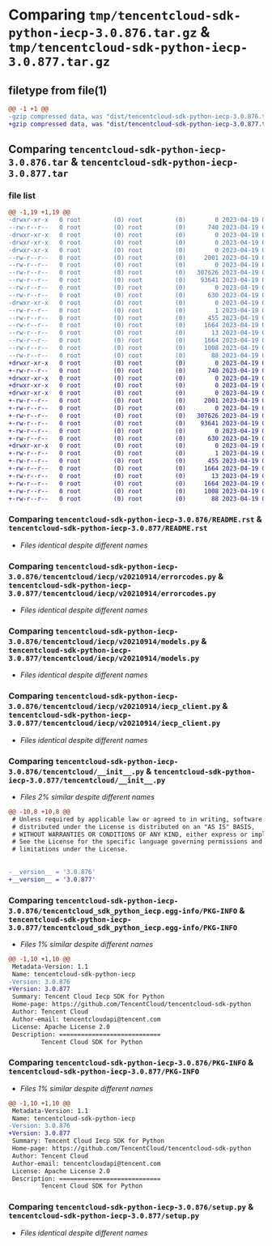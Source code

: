 # Comparing `tmp/tencentcloud-sdk-python-iecp-3.0.876.tar.gz` & `tmp/tencentcloud-sdk-python-iecp-3.0.877.tar.gz`

## filetype from file(1)

```diff
@@ -1 +1 @@
-gzip compressed data, was "dist/tencentcloud-sdk-python-iecp-3.0.876.tar", last modified: Wed Apr 19 00:29:33 2023, max compression
+gzip compressed data, was "dist/tencentcloud-sdk-python-iecp-3.0.877.tar", last modified: Wed Apr 19 09:18:51 2023, max compression
```

## Comparing `tencentcloud-sdk-python-iecp-3.0.876.tar` & `tencentcloud-sdk-python-iecp-3.0.877.tar`

### file list

```diff
@@ -1,19 +1,19 @@
-drwxr-xr-x   0 root         (0) root         (0)        0 2023-04-19 00:29:33.000000 tencentcloud-sdk-python-iecp-3.0.876/
--rw-r--r--   0 root         (0) root         (0)      740 2023-04-19 00:29:32.000000 tencentcloud-sdk-python-iecp-3.0.876/README.rst
-drwxr-xr-x   0 root         (0) root         (0)        0 2023-04-19 00:29:32.000000 tencentcloud-sdk-python-iecp-3.0.876/tencentcloud/
-drwxr-xr-x   0 root         (0) root         (0)        0 2023-04-19 00:29:32.000000 tencentcloud-sdk-python-iecp-3.0.876/tencentcloud/iecp/
-drwxr-xr-x   0 root         (0) root         (0)        0 2023-04-19 00:29:32.000000 tencentcloud-sdk-python-iecp-3.0.876/tencentcloud/iecp/v20210914/
--rw-r--r--   0 root         (0) root         (0)     2001 2023-04-19 00:29:32.000000 tencentcloud-sdk-python-iecp-3.0.876/tencentcloud/iecp/v20210914/errorcodes.py
--rw-r--r--   0 root         (0) root         (0)        0 2023-04-19 00:29:32.000000 tencentcloud-sdk-python-iecp-3.0.876/tencentcloud/iecp/v20210914/__init__.py
--rw-r--r--   0 root         (0) root         (0)   307626 2023-04-19 00:29:32.000000 tencentcloud-sdk-python-iecp-3.0.876/tencentcloud/iecp/v20210914/models.py
--rw-r--r--   0 root         (0) root         (0)    93641 2023-04-19 00:29:32.000000 tencentcloud-sdk-python-iecp-3.0.876/tencentcloud/iecp/v20210914/iecp_client.py
--rw-r--r--   0 root         (0) root         (0)        0 2023-04-19 00:29:32.000000 tencentcloud-sdk-python-iecp-3.0.876/tencentcloud/iecp/__init__.py
--rw-r--r--   0 root         (0) root         (0)      630 2023-04-19 00:29:32.000000 tencentcloud-sdk-python-iecp-3.0.876/tencentcloud/__init__.py
-drwxr-xr-x   0 root         (0) root         (0)        0 2023-04-19 00:29:33.000000 tencentcloud-sdk-python-iecp-3.0.876/tencentcloud_sdk_python_iecp.egg-info/
--rw-r--r--   0 root         (0) root         (0)        1 2023-04-19 00:29:32.000000 tencentcloud-sdk-python-iecp-3.0.876/tencentcloud_sdk_python_iecp.egg-info/dependency_links.txt
--rw-r--r--   0 root         (0) root         (0)      455 2023-04-19 00:29:32.000000 tencentcloud-sdk-python-iecp-3.0.876/tencentcloud_sdk_python_iecp.egg-info/SOURCES.txt
--rw-r--r--   0 root         (0) root         (0)     1664 2023-04-19 00:29:32.000000 tencentcloud-sdk-python-iecp-3.0.876/tencentcloud_sdk_python_iecp.egg-info/PKG-INFO
--rw-r--r--   0 root         (0) root         (0)       13 2023-04-19 00:29:32.000000 tencentcloud-sdk-python-iecp-3.0.876/tencentcloud_sdk_python_iecp.egg-info/top_level.txt
--rw-r--r--   0 root         (0) root         (0)     1664 2023-04-19 00:29:33.000000 tencentcloud-sdk-python-iecp-3.0.876/PKG-INFO
--rw-r--r--   0 root         (0) root         (0)     1008 2023-04-19 00:29:32.000000 tencentcloud-sdk-python-iecp-3.0.876/setup.py
--rw-r--r--   0 root         (0) root         (0)       88 2023-04-19 00:29:33.000000 tencentcloud-sdk-python-iecp-3.0.876/setup.cfg
+drwxr-xr-x   0 root         (0) root         (0)        0 2023-04-19 09:18:51.000000 tencentcloud-sdk-python-iecp-3.0.877/
+-rw-r--r--   0 root         (0) root         (0)      740 2023-04-19 09:18:51.000000 tencentcloud-sdk-python-iecp-3.0.877/README.rst
+drwxr-xr-x   0 root         (0) root         (0)        0 2023-04-19 09:18:51.000000 tencentcloud-sdk-python-iecp-3.0.877/tencentcloud/
+drwxr-xr-x   0 root         (0) root         (0)        0 2023-04-19 09:18:51.000000 tencentcloud-sdk-python-iecp-3.0.877/tencentcloud/iecp/
+drwxr-xr-x   0 root         (0) root         (0)        0 2023-04-19 09:18:51.000000 tencentcloud-sdk-python-iecp-3.0.877/tencentcloud/iecp/v20210914/
+-rw-r--r--   0 root         (0) root         (0)     2001 2023-04-19 09:18:51.000000 tencentcloud-sdk-python-iecp-3.0.877/tencentcloud/iecp/v20210914/errorcodes.py
+-rw-r--r--   0 root         (0) root         (0)        0 2023-04-19 09:18:51.000000 tencentcloud-sdk-python-iecp-3.0.877/tencentcloud/iecp/v20210914/__init__.py
+-rw-r--r--   0 root         (0) root         (0)   307626 2023-04-19 09:18:51.000000 tencentcloud-sdk-python-iecp-3.0.877/tencentcloud/iecp/v20210914/models.py
+-rw-r--r--   0 root         (0) root         (0)    93641 2023-04-19 09:18:51.000000 tencentcloud-sdk-python-iecp-3.0.877/tencentcloud/iecp/v20210914/iecp_client.py
+-rw-r--r--   0 root         (0) root         (0)        0 2023-04-19 09:18:51.000000 tencentcloud-sdk-python-iecp-3.0.877/tencentcloud/iecp/__init__.py
+-rw-r--r--   0 root         (0) root         (0)      630 2023-04-19 09:18:51.000000 tencentcloud-sdk-python-iecp-3.0.877/tencentcloud/__init__.py
+drwxr-xr-x   0 root         (0) root         (0)        0 2023-04-19 09:18:51.000000 tencentcloud-sdk-python-iecp-3.0.877/tencentcloud_sdk_python_iecp.egg-info/
+-rw-r--r--   0 root         (0) root         (0)        1 2023-04-19 09:18:51.000000 tencentcloud-sdk-python-iecp-3.0.877/tencentcloud_sdk_python_iecp.egg-info/dependency_links.txt
+-rw-r--r--   0 root         (0) root         (0)      455 2023-04-19 09:18:51.000000 tencentcloud-sdk-python-iecp-3.0.877/tencentcloud_sdk_python_iecp.egg-info/SOURCES.txt
+-rw-r--r--   0 root         (0) root         (0)     1664 2023-04-19 09:18:51.000000 tencentcloud-sdk-python-iecp-3.0.877/tencentcloud_sdk_python_iecp.egg-info/PKG-INFO
+-rw-r--r--   0 root         (0) root         (0)       13 2023-04-19 09:18:51.000000 tencentcloud-sdk-python-iecp-3.0.877/tencentcloud_sdk_python_iecp.egg-info/top_level.txt
+-rw-r--r--   0 root         (0) root         (0)     1664 2023-04-19 09:18:51.000000 tencentcloud-sdk-python-iecp-3.0.877/PKG-INFO
+-rw-r--r--   0 root         (0) root         (0)     1008 2023-04-19 09:18:51.000000 tencentcloud-sdk-python-iecp-3.0.877/setup.py
+-rw-r--r--   0 root         (0) root         (0)       88 2023-04-19 09:18:51.000000 tencentcloud-sdk-python-iecp-3.0.877/setup.cfg
```

### Comparing `tencentcloud-sdk-python-iecp-3.0.876/README.rst` & `tencentcloud-sdk-python-iecp-3.0.877/README.rst`

 * *Files identical despite different names*

### Comparing `tencentcloud-sdk-python-iecp-3.0.876/tencentcloud/iecp/v20210914/errorcodes.py` & `tencentcloud-sdk-python-iecp-3.0.877/tencentcloud/iecp/v20210914/errorcodes.py`

 * *Files identical despite different names*

### Comparing `tencentcloud-sdk-python-iecp-3.0.876/tencentcloud/iecp/v20210914/models.py` & `tencentcloud-sdk-python-iecp-3.0.877/tencentcloud/iecp/v20210914/models.py`

 * *Files identical despite different names*

### Comparing `tencentcloud-sdk-python-iecp-3.0.876/tencentcloud/iecp/v20210914/iecp_client.py` & `tencentcloud-sdk-python-iecp-3.0.877/tencentcloud/iecp/v20210914/iecp_client.py`

 * *Files identical despite different names*

### Comparing `tencentcloud-sdk-python-iecp-3.0.876/tencentcloud/__init__.py` & `tencentcloud-sdk-python-iecp-3.0.877/tencentcloud/__init__.py`

 * *Files 2% similar despite different names*

```diff
@@ -10,8 +10,8 @@
 # Unless required by applicable law or agreed to in writing, software
 # distributed under the License is distributed on an "AS IS" BASIS,
 # WITHOUT WARRANTIES OR CONDITIONS OF ANY KIND, either express or implied.
 # See the License for the specific language governing permissions and
 # limitations under the License.
 
 
-__version__ = '3.0.876'
+__version__ = '3.0.877'
```

### Comparing `tencentcloud-sdk-python-iecp-3.0.876/tencentcloud_sdk_python_iecp.egg-info/PKG-INFO` & `tencentcloud-sdk-python-iecp-3.0.877/tencentcloud_sdk_python_iecp.egg-info/PKG-INFO`

 * *Files 1% similar despite different names*

```diff
@@ -1,10 +1,10 @@
 Metadata-Version: 1.1
 Name: tencentcloud-sdk-python-iecp
-Version: 3.0.876
+Version: 3.0.877
 Summary: Tencent Cloud Iecp SDK for Python
 Home-page: https://github.com/TencentCloud/tencentcloud-sdk-python
 Author: Tencent Cloud
 Author-email: tencentcloudapi@tencent.com
 License: Apache License 2.0
 Description: ============================
         Tencent Cloud SDK for Python
```

### Comparing `tencentcloud-sdk-python-iecp-3.0.876/PKG-INFO` & `tencentcloud-sdk-python-iecp-3.0.877/PKG-INFO`

 * *Files 1% similar despite different names*

```diff
@@ -1,10 +1,10 @@
 Metadata-Version: 1.1
 Name: tencentcloud-sdk-python-iecp
-Version: 3.0.876
+Version: 3.0.877
 Summary: Tencent Cloud Iecp SDK for Python
 Home-page: https://github.com/TencentCloud/tencentcloud-sdk-python
 Author: Tencent Cloud
 Author-email: tencentcloudapi@tencent.com
 License: Apache License 2.0
 Description: ============================
         Tencent Cloud SDK for Python
```

### Comparing `tencentcloud-sdk-python-iecp-3.0.876/setup.py` & `tencentcloud-sdk-python-iecp-3.0.877/setup.py`

 * *Files identical despite different names*


